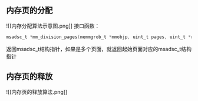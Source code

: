 ## 内存页的分配
![[内存分配算法示意图.png]]
接口函数：
```c
msadsc_t *mm_division_pages(memmgrob_t *mmobjp, uint_t pages, uint_t *retrealpnr, uint_t mrtype, uint_t flgs)
```
返回msadsc_t结构指针，如果是多个页面，就返回起始页面对应的msadsc_t结构指针
## 内存页的释放
![[内存页的释放算法.png]]